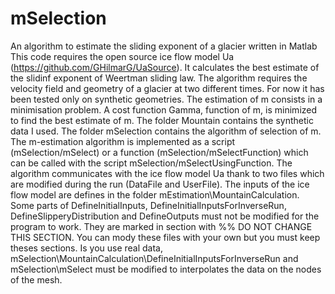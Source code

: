 # mSelection
An algorithm to estimate the sliding exponent of a glacier written in Matlab
This code requires the open source ice flow model Ua (https://github.com/GHilmarG/UaSource). It calculates the best estimate of the slidinf exponent of Weertman sliding law. 
The algorithm requires the velocity field and geometry of a glacier at two different times. For now it has been tested only on synthetic geometries.
The estimation of m consists in a minimisation problem. A cost function Gamma, function of m, is minimized to find the best estimate of m. 
The folder Mountain contains the synthetic data I used.
The folder mSelection contains the algorithm of selection of m. The m-estimation algorithm is implemented as a script (mSelection/mSelect) or a function (mSelection/mSelectFunction) which can be called with the script mSelection/mSelectUsingFunction.
The algorithm communicates with the ice flow model Ua thank to two files which are modified during the run (DataFile and UserFile). The inputs of the ice flow model are defines in the folder mEstimation\MountainCalculation. Some parts of DefineInitialInputs, DefineInitialInputsForInverseRun, DefineSlipperyDistribution and DefineOutputs must not be modified for the program to work. They are marked in section with %% DO NOT CHANGE THIS SECTION. You can mody these files with your own but you must keep theses sections.
Is you use real data, mSelection\MountainCalculation\DefineInitialInputsForInverseRun and mSelection\mSelect must be modified to interpolates the data on the nodes of the mesh.
